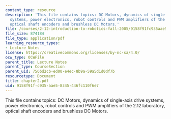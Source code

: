 ```yaml
---
content_type: resource
description: 'This file contains topics: DC Motors, dynamics of single-axis drive
  systems, power electronics, robot controls and PWM amplifiers of the 2.12 laboratory,
  optical shaft encoders and brushless DC Motors.'
file: /courses/2-12-introduction-to-robotics-fall-2005/9158f91fc935aae58345446fc110f6e7_chapter2.pdf
file_size: 874184
file_type: application/pdf
learning_resource_types:
- Lecture Notes
license: https://creativecommons.org/licenses/by-nc-sa/4.0/
ocw_type: OCWFile
parent_title: Lecture Notes
parent_type: CourseSection
parent_uid: 756bd2cb-ed00-e4ec-8b9a-59a5d1d0df7b
resourcetype: Document
title: chapter2.pdf
uid: 9158f91f-c935-aae5-8345-446fc110f6e7
---
```

This file contains topics: DC Motors, dynamics of single-axis drive systems, power electronics, robot controls and PWM amplifiers of the 2.12 laboratory, optical shaft encoders and brushless DC Motors.